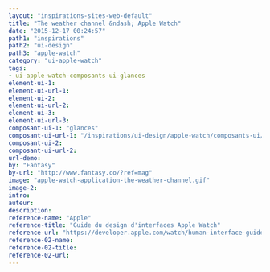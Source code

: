 ```yaml
---
layout: "inspirations-sites-web-default"
title: "The weather channel &ndash; Apple Watch"
date: "2015-12-17 00:24:57"
path1: "inspirations"
path2: "ui-design"
path3: "apple-watch"
category: "ui-apple-watch"
tags:
- ui-apple-watch-composants-ui-glances
element-ui-1:
element-ui-url-1:
element-ui-2:
element-ui-url-2:
element-ui-3:
element-ui-url-3:
composant-ui-1: "glances"
composant-ui-url-1: "/inspirations/ui-design/apple-watch/composants-ui/glances/"
composant-ui-2:
composant-ui-url-2:
url-demo:
by: "Fantasy"
by-url: "http://www.fantasy.co/?ref=mag"
image: "apple-watch-application-the-weather-channel.gif"
image-2:
intro:
auteur:
description:
reference-name: "Apple"
reference-title: "Guide du design d'interfaces Apple Watch"
reference-url: "https://developer.apple.com/watch/human-interface-guidelines/"
reference-02-name:
reference-02-title:
reference-02-url:
---
```

